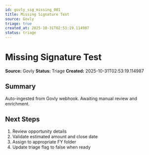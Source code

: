 ```yaml
---
id: govly_sig_missing_001
title: Missing Signature Test
source: Govly
triage: true
created_at: 2025-10-31T02:53:19.114987
status: triage
---
```


# Missing Signature Test

**Source:** Govly
**Status:** Triage
**Created:** 2025-10-31T02:53:19.114987

## Summary

Auto-ingested from Govly webhook. Awaiting manual review and enrichment.

## Next Steps

1. Review opportunity details
2. Validate estimated amount and close date
3. Assign to appropriate FY folder
4. Update triage flag to false when ready
